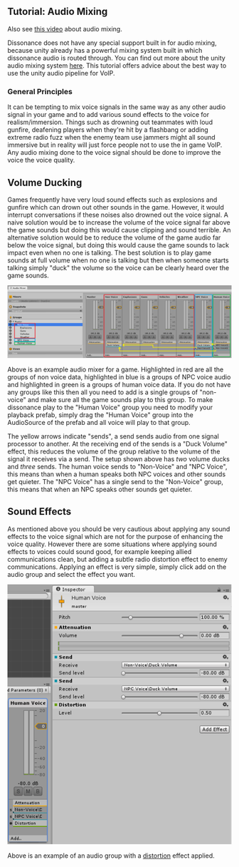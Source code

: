 ## Tutorial: Audio Mixing

Also see [this video](https://youtu.be/HXMYDbuLwVI?t=1516) about audio mixing.

Dissonance does not have any special support built in for audio mixing, because unity already has a powerful mixing system built in which dissonance audio is routed through. You can find out more about the unity audio mixing system [here](http://blogs.unity3d.com/2014/07/24/mixing-sweet-beats-in-unity-5-0/). This tutorial offers advice about the best way to use the unity audio pipeline for VoIP.

### General Principles

It can be tempting to mix voice signals in the same way as any other audio signal in your game and to add various sound effects to the voice for realism/immersion. Things such as drowning out teammates with loud gunfire, deafening players when they're hit by a flashbang or adding extreme radio fuzz when the enemy team use jammers might all sound immersive but in reality will just force people not to use the in game VoIP. Any audio mixing done to the voice signal should be done to improve the voice the voice quality.

## Volume Ducking

Games frequently have very loud sound effects such as explosions and gunfire which can drown out other sounds in the game. However, it would interrupt conversations if these noises also drowned out the voice signal. A naive solution would be to increase the volume of the voice signal far above the game sounds but doing this would cause clipping and sound terrible. An alternative solution would be to reduce the volume of the game audio far below the voice signal, but doing this would cause the game sounds to lack impact even when no one is talking. The best solution is to play game sounds at full volume when no one is talking but then when someone starts talking simply "duck" the volume so the voice can be clearly heard over the game sounds.

![Example of audio mixer with ducking](../images/AudioMixing_Ducking.png "Example of audio mixer with ducking")

Above is an example audio mixer for a game. Highlighted in red are all the groups of non voice data, highlighted in blue is a groups of NPC voice audio and highlighted in green is a groups of human voice data. If you do not have any groups like this then all you need to add is a single groups of "non-voice" and make sure all the game sounds play to this group. To make dissonance play to the "Human Voice" group you need to modify your playback prefab, simply drag the "Human Voice" group into the AudioSource of the prefab and all voice will play to that group.

The yellow arrows indicate "sends", a send sends audio from one signal processor to another. At the receiving end of the sends is a "Duck Volume" effect, this reduces the volume of the group relative to the volume of the signal it receives via a send. The setup shown above has *two* volume ducks and *three* sends. The human voice sends to "Non-Voice" and "NPC Voice", this means than when a human speaks both NPC voices and other sounds get quieter. The "NPC Voice" has a single send to the "Non-Voice" group, this means that when an NPC speaks other sounds get quieter.

## Sound Effects

As mentioned above you should be very cautious about applying any sound effects to the voice signal which are not for the purpose of enhancing the voice quality. However there are some situations where applying sound effects to voices could sound good, for example keeping allied communications clean, but adding a subtle radio distortion effect to enemy communications. Applying an effect is very simple, simply click add on the audio group and select the effect you want.

![Example of audio mixer with distortion](../images/AudioMixing_Distortion.png "Example of audio mixer with distortion")

Above is an example of an audio group with a [distortion](https://docs.unity3d.com/Manual/class-AudioDistortionEffect.html) effect applied.
